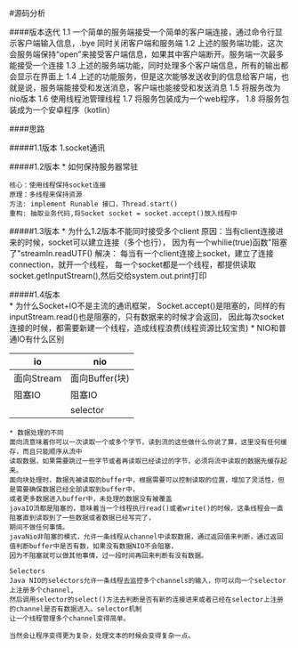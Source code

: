 #源码分析

####版本迭代
    1.1 一个简单的服务端接受一个简单的客户端连接，通过命令行显示客户端输入信息，.bye 同时关闭客户端和服务端
    1.2 上述的服务端功能，这次会服务端保持“open”来接受客户端信息，如果其中客户端断开。服务端一次最多能接受一个连接
    1.3 上述的服务端功能，同时处理多个客户端信息，所有的输出都会显示在界面上
    1.4 上述的功能服务，但是这次能够发送收到的信息给客户端，也就是说，服务端能接受和发送消息，客户端也能接受和发送消息
    1.5 将服务改为nio版本
    1.6 使用线程池管理线程
    1.7 将服务包装成为一个web程序，
    1.8 将服务包装成为一个安卓程序（kotlin）
    
####思路

#####1.1版本
    1.socket通讯
    
#####1.2版本 
    * 如何保持服务器常驻
    
    核心：使用线程保持socket连接
    原理：多线程来保持资源
    方法: implement Runable 接口，Thread.start()
    重构: 抽取业务代码,将Socket socket = socket.accept()放入线程中
    
#####1.3版本 
    * 为什么1.2版本不能同时接受多个client 
    原因：当有client连接进来的时候，socket可以建立连接（多个也行），
    因为有一个whilie(true)函数"阻塞了"streamIn.readUTF()
    解决： 每当有一个client连接上socket，建立了连接connection，就开一个线程，
    每一个socket都是一个线程，都提供读取socket.getInputStream(),然后交给system.out.print打印

#####1.4版本  
    * 为什么Socket+IO不是主流的通讯框架，
    Socket.accept()是阻塞的，同样的有inputStream.read()也是阻塞的，只有数据来的时候才会返回，
    因此每次socket连接的时候，都需要新建一个线程，造成线程浪费(线程资源比较宝贵)
    * NIO和普通IO有什么区别
    
| io                  | nio                 |
| ------------------- | ------------------- |
| 面向Stream           | 面向Buffer(块)       |
| 阻塞IO               | 阻塞IO               |
|                     | selector            |

    * 数据处理的不同
    面向流意味着你可以一次读取一个或多个字节，读到流的这些做什么你说了算，这里没有任何缓存，而且只能顺序从流中
    读取数据，如果需要跳过一些字节或者再读取已经读过的字节，必须将流中读取的数据先缓存起来。
    面向块处理时，数据先被读取的buffer中，根据需要可以控制读取的位置，增加了灵活性，但是需要确保数据已经全部读取到buffer中，
    或者更多数据进入buffer中，未处理的数据没有被覆盖
    javaIO流都是阻塞的，意味着当一个线程执行read()或者write()的时候，这条线程会一直阻塞直到读取到了一些数据或者数据已经写完了，
    期间不做任何事情。
    javaNio非阻塞的模式，允许一条线程从channel中读取数据，通过返回值来判断，通过返回值判断buffer中是否有数，如果没有数据NIO不会阻塞，
    因为不阻塞就可以做其他事情，过一段时间再回来判断有没有数据。
    
    Selectors
    Java NIO的selectors允许一条线程去监控多个channels的输入，你可以向一个selector上注册多个channel,
    然后调用selector的select()方法去判断是否有新的连接进来或者已经在selector上注册的channel是否有数据进入。selector机制
    让一个线程管理多个channel变得简单。
    
    当然会让程序变得更为复杂，处理文本的时候会变得复杂一点。
    
   
    
    

    
    


    

    
    


